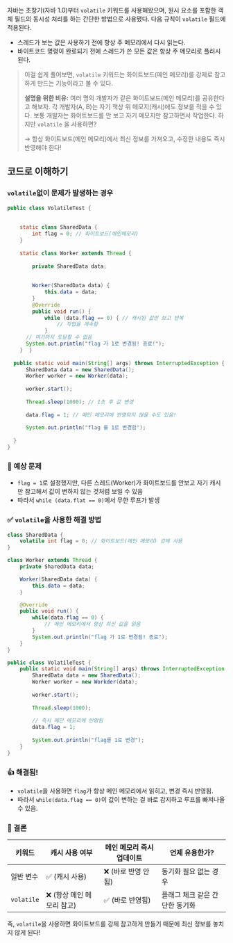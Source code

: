 자바는 초창기(자바 1.0)부터 `volatile` 키워드를 사용해왔으며, 원시 요소를 포함한 객체 필드의 동시성 처리를 하는 간단한 방법으로 사용됐다. 다음 규칙이 `volatile` 필드에 적용된다.

- 스레드가 보는 값은 사용하기 전에 항상 주 메모리에서 다시 읽는다.
- 바이트코드 명령이 완료되기 전에 스레드가 쓴 모든 값은 항상 주 메모리로 플러시된다.

>이걸 쉽게 풀어보면, `volatile` 키워드는 화이트보드(메인 메모리)를 강제로 참고하게 만드는 기능이라고 볼 수 있다.
>
>**설명을 위한 비유:**
>여러 명의 개발자가 같은 화이트보드(메인 메모리)를 공유한다고 해보자. 각 개발자(A, B)는 자기 책상 위 메모지(캐시)에도 정보를 적을 수 있다. 보통 개발자는 화이트보드를 안 보고 자기 메모지만 참고하면서 작업한다. 하지만 `volatile` 을 사용하면?
>
>→ 항상 화이트보드(메인 메모리)에서 최신 정보를 가져오고, 수정한 내용도 즉시 반영해야 한다!


## 코드로 이해하기

### `volatile`없이 문제가 발생하는 경우

```java  
public class VolatileTest {  
  
  
    static class SharedData {  
        int flag = 0; // 화이트보드(메인메모리)  
    }  
  
    static class Worker extends Thread {  
  
        private SharedData data;  
  
  
        Worker(SharedData data) {  
            this.data = data;  
        }  
        @Override  
        public void run() {  
            while (data.flag == 0) { // 캐시된 값만 보고 반복  
                // 작업을 계속함  
            }  
      // 여기까지 도달할 수 없음  
      System.out.println("flag 가 1로 변경됨! 종료!");  
    }  }  
  
  public static void main(String[] args) throws InterruptedException {  
      SharedData data = new SharedData();  
      Worker worker = new Worker(data);  
  
      worker.start();  
  
      Thread.sleep(1000); // 1초 후 값 변경  
  
      data.flag = 1; // 메인 메모리에 반영되지 않을 수도 있음!  
  
      System.out.println("flag 를 1로 변경함");  
  
  }  
}
```

### 🚨 예상 문제
- `flag = 1`로 설정했지만, 다른 스레드(Worker)가 화이트보드를 안보고 자기 캐시만 참고해서 값이 변하지 않는 것처럼 보일 수 있음
- 따라서 `while (data.flat == 0)`에서 무한 루프가 발생

### ✅ `volatile`을 사용한 해결 방법
```java
class SharedData {
	volatile int flag = 0; // 화이트보드(메인 메모리) 강제 사용
}

class Worker extends Thread {
	private SharedData data;

	Worker(SharedData data) {
		this.data = data;
	}

	@Override
	public void run() {
		while(data.flag == 0) {
			// 메인 메모리에서 항상 최신 값을 읽음	
		}
		System.out.println("flag 가 1로 변경됨! 종료");
	}
}

public class VolatileTest {
	public static void main(String[] args) throws InterruptedException {
		SharedData data = new SharedData();
		Worker worker = new Workder(data);
		
		worker.start();
		
		Thread.sleep(1000);
		
		// 즉시 메인 메모리에 반영됨
		data.flag = 1;
		
		System.out.println("flag를 1로 변경");
	}
}
```

### 👍 해결됨!
- `volatile`을 사용하면 `flag`가 항상 메인 메모리에서 읽히고, 변경 즉시 반영됨.
- 따라서 `while(data.flag == 0)`이 값이 변하는 걸 바로 감지하고 루프를 빠져나올 수 있음.

### 📌 결론

| 키워드        | 캐시 사용 여부         | 메인 메모리 즉시 업데이트 | 언제 유용한가?          |
| ---------- | ---------------- | -------------- | ----------------- |
| 일반 변수      | ✅ (캐시 사용)        | ❌ (바로 반영 안됨)   | 동기화 필요 없는 경우      |
| `volatile` | ❌ (항상 메인 메모리 참고) | ✅ (바로 반영됨)     | 플래그 체크 같은 간단한 동기화 |
즉, `volatile`을 사용하면 화이트보드를 강제 참고하게 만들기 때문에 최신 정보를 놓치지 않게 된다!